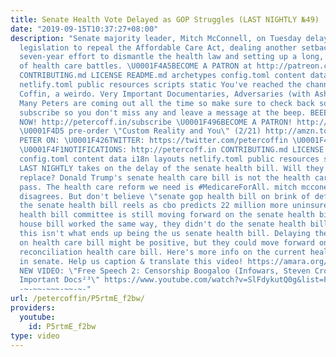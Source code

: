 ```yaml
---
title: Senate Health Vote Delayed as GOP Struggles (LAST NIGHTLY №49)
date: "2019-09-15T10:37:27+08:00"
description: "Senate majority leader, Mitch McConnell, on Tuesday delayed a vote on
  legislation to repeal the Affordable Care Act, dealing another setback to Republicans’
  seven-year effort to dismantle the health law and setting up a long, heated summer
  of health care battles. \U0001F4A5BECOME A PATRON at http://patreon.com/petercoffin
  CONTRIBUTING.md LICENSE README.md archetypes config.toml content data i18n layouts
  netlify.toml public resources scripts static You've reached the channel of Peter
  Coffin, a weirdo. Very Important Documentaries, Adversaries (with Ashleigh!) and
  Many Peters are coming out all the time so make sure to check back soon. Please
  subscribe so you don't miss any and leave a message at the beep. BEEEEEEEEEP. \U0001F4FASubscribe
  NOW! http://petercoff.in/subscribe \U0001F496BECOME A PATRON! http://patreon.com/petercoffin
  \U0001F4D5 pre-order \"Custom Reality and You\" (2/21) http://amzn.to/2FEsqJR FOLLOW
  PETER ON: \U0001F426TWITTER: https://twitter.com/petercoffin \U0001F4F0MEDIUM: https://medium.com/@petercoffin
  \U0001F4F1NOTIFICATIONS: http://petercoff.in CONTRIBUTING.md LICENSE README.md archetypes
  config.toml content data i18n layouts netlify.toml public resources scripts static
  LAST NIGHTLY takes on the delay of the senate health bill. Will they repeal and
  replace? Donald Trump's senate health care bill is not the health care bill we should
  pass. The health care reform we need is #MedicareForAll. mitch mcconell totally
  disagrees. But don't believe \"senate gop health bill on brink of defeat.\" Yes,
  the senate health bill reels as cbo predicts 22 million more uninsured but the senate
  health bill committee is still moving forward on the senate health bill 2017. The
  house bill worked the same way, they didn't do the senate health bill vote. Hopefully
  this isn't what ends up being the us senate health bill. Delaying the senate vote
  on health care bill might be positive, but they could move forward on the senate
  reconciliation health care bill. Here's more info on the current health care bills
  in senate. Help us caption & translate this video! https://amara.org/v/daGd/ -~-~~-~~~-~~-~-
  NEW VIDEO: \"Free Speech 2: Censorship Boogaloo (Infowars, Steven Crowder) | Very
  Important Docs²³\" https://www.youtube.com/watch?v=SlFdykutQ0g&list=PL9oHQnEByWyXObkJN9YYQS9hxBjpN8RLG
  -~-~~-~~~-~~-~-"
url: /petercoffin/P5rtmE_f2bw/
providers:
  youtube:
    id: P5rtmE_f2bw
type: video
---
```

